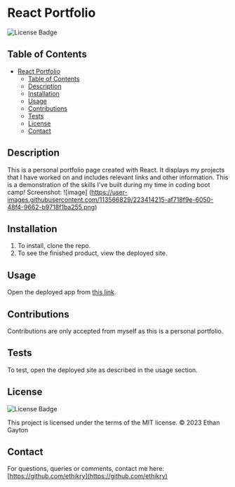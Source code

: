 # React Portfolio

![License Badge](https://img.shields.io/badge/license-MIT-blue.svg)

## Table of Contents

- [React Portfolio](#react-portfolio)
  - [Table of Contents](#table-of-contents)
  - [Description](#description)
  - [Installation](#installation)
  - [Usage](#usage)
  - [Contributions](#contributions)
  - [Tests](#tests)
  - [License](#license)
  - [Contact](#contact)

## Description

This is a personal portfolio page created with React. It displays my projects that I have worked on and includes relevant links and other information. This is a demonstration of the skills I've built during my time in coding boot camp!
Screenshot:
![image]
(https://user-images.githubusercontent.com/113566829/223414215-af718f9e-6050-48f4-9662-b9718f1ba255.png)

## Installation

1. To install, clone the repo.
2. To see the finished product, view the deployed site.

## Usage

Open the deployed app from [this link](https://ethikry.github.io/React-Portfolio/).

## Contributions

Contributions are only accepted from myself as this is a personal portfolio.

## Tests

To test, open the deployed site as described in the usage section.

## License

![License Badge](https://img.shields.io/badge/license-MIT-blue.svg)

This project is licensed under the terms of the MIT license.
© 2023 Ethan Gayton

## Contact

For questions, queries or comments, contact me here:
[https://github.com/ethikry](https://github.com/ethikry)
